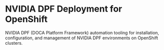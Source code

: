 # NVIDIA DPF Deployment for OpenShift
NVIDIA DPF (DOCA Platform Framework) automation tooling for installation, configuration, and management of NVIDIA DPF environments on OpenShift clusters.
